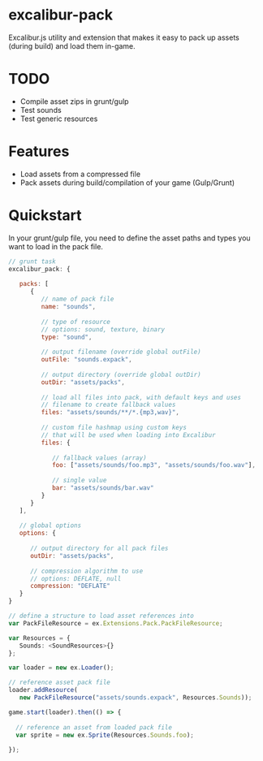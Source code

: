 # excalibur-pack

Excalibur.js utility and extension that makes it easy to pack 
up assets (during build) and load them in-game.

# TODO

- Compile asset zips in grunt/gulp
- Test sounds
- Test generic resources

# Features

- Load assets from a compressed file
- Pack assets during build/compilation of your game (Gulp/Grunt)

# Quickstart

In your grunt/gulp file, you need to define the asset paths and types you want
to load in the pack file.

```js
// grunt task
excalibur_pack: {
   
   packs: [
      {
         // name of pack file
         name: "sounds",
         
         // type of resource
         // options: sound, texture, binary
         type: "sound",
         
         // output filename (override global outFile)
         outFile: "sounds.expack",
         
         // output directory (override global outDir)
         outDir: "assets/packs",
         
         // load all files into pack, with default keys and uses
         // filename to create fallback values
         files: "assets/sounds/**/*.{mp3,wav}",
         
         // custom file hashmap using custom keys
         // that will be used when loading into Excalibur
         files: {
            
            // fallback values (array)
            foo: ["assets/sounds/foo.mp3", "assets/sounds/foo.wav"],
            
            // single value
            bar: "assets/sounds/bar.wav"
         }
      }
   ],
   
   // global options
   options: {
      
      // output directory for all pack files
      outDir: "assets/packs",
      
      // compression algorithm to use
      // options: DEFLATE, null
      compression: "DEFLATE"
   }
}

```

```ts
// define a structure to load asset references into
var PackFileResource = ex.Extensions.Pack.PackFileResource;

var Resources = {
   Sounds: <SoundResources>{}
};

var loader = new ex.Loader();

// reference asset pack file
loader.addResource(
   new PackFileResource("assets/sounds.expack", Resources.Sounds));

game.start(loader).then(() => {
  
  // reference an asset from loaded pack file
  var sprite = new ex.Sprite(Resources.Sounds.foo);
   
});
```